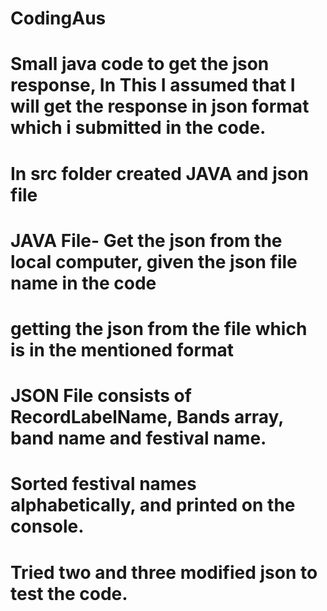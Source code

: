 # CodingAus

# Small java code to get the json response, In This I assumed that I will get the response in json format which i submitted in the code.
# In src folder created JAVA and json file 

# JAVA File- Get the json from the local computer, given the json file name in the code
# getting the json from the file which is in the mentioned format

# JSON File consists of RecordLabelName, Bands array, band name and festival name.

# Sorted festival names alphabetically, and printed on the console.

# Tried two and three modified json to test the code.
